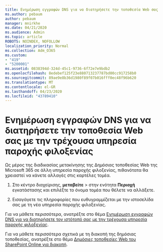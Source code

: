 ```yaml
---
title: Ενημέρωση εγγραφών DNS για να διατηρήσετε την τοποθεσία Web σας με την τρέχουσα υπηρεσία παροχής φιλοξενίας
ms.author: pebaum
author: pebaum
manager: mnirkhe
ms.date: 04/21/2020
ms.audience: Admin
ms.topic: article
ROBOTS: NOINDEX, NOFOLLOW
localization_priority: Normal
ms.collection: Adm_O365
ms.custom:
- "419"
- "5200001"
ms.assetid: 0838394d-324d-45c1-9736-6f72e7e9bdb2
ms.openlocfilehash: 8edebef125f23e880713237787bd00cc917258b0
ms.sourcegitcommit: 89ae9e8b36d1980f89f07b016fff0ec48f96b620
ms.translationtype: MT
ms.contentlocale: el-GR
ms.lasthandoff: 04/23/2020
ms.locfileid: "43789410"
---
```

# <a name="update-dns-records-to-keep-your-website-with-your-current-hosting-provider"></a>Ενημέρωση εγγραφών DNS για να διατηρήσετε την τοποθεσία Web σας με την τρέχουσα υπηρεσία παροχής φιλοξενίας

Ως μέρος της διαδικασίας μετακίνησης της Δημόσιας τοποθεσίας Web της Microsoft 365 σε άλλη υπηρεσία παροχής φιλοξενίας, πιθανότατα θα χρειαστεί να κάνετε αλλαγές στις καρτέλες τομέα.
  
1. Στο κέντρο διαχείρισης, **μεταβείτε** \> στην ενότητα **Περιοχή** εγκατάστασης και επιλέξτε το όνομα τομέα που θέλετε να αλλάξετε.

2. Εισαγάγετε τις πληροφορίες που ευθυγραμμίζεται με την ιστοσελίδα σας με τη νέα υπηρεσία παροχής φιλοξενίας.

Για να μάθετε περισσότερα, ανατρέξτε στο θέμα [Ενημέρωση εγγραφών DNS για να διατηρήσετε τον ιστότοπό σας με την τρέχουσα υπηρεσία παροχής φιλοξενίας](https://docs.microsoft.com/office365/admin/dns/update-dns-records-to-retain-current-hosting-provider).
  
Για να μάθετε περισσότερα σχετικά με τη διακοπή της δημόσιας τοποθεσίας, ανατρέξτε στο θέμα [Δημόσιες τοποθεσίες Web του SharePoint Online για διακοπή](https://support.office.com/article/sharepoint-online-public-websites-to-be-discontinued-e86bfd2f-5c7d-446f-a430-7cfcc0130916).
